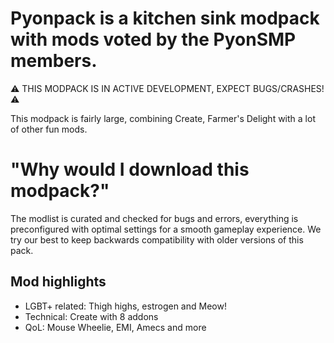 # Pyonpack is a kitchen sink modpack with mods voted by the PyonSMP members.

⚠️ THIS MODPACK IS IN ACTIVE DEVELOPMENT, EXPECT BUGS/CRASHES! ⚠️

This modpack is fairly large, combining Create, Farmer's Delight with a lot of other fun mods.

# "Why would I download this modpack?"
The modlist is curated and checked for bugs and errors, everything is preconfigured with optimal settings for a smooth gameplay experience. We try our best to keep backwards compatibility with older versions of this pack.

## Mod highlights
- LGBT+ related: Thigh highs, estrogen and Meow!
- Technical: Create with 8 addons
- QoL: Mouse Wheelie, EMI, Amecs and more
